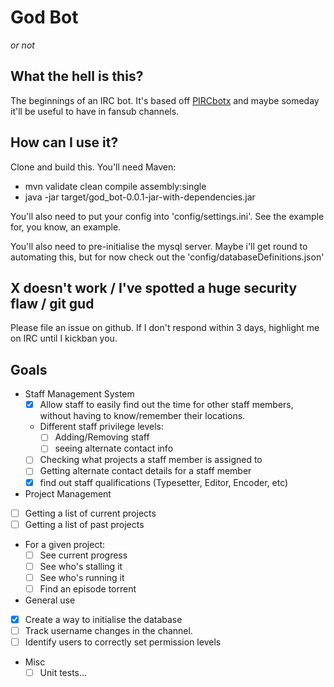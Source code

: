 # God Bot
_or not_

## What the hell is this?
The beginnings of an IRC bot. It's based off [PIRCbotx](https://github.com/TheLQ/pircbotx/) and maybe someday it'll be useful to have in fansub channels.

## How can I use it?
Clone and build this. You'll need Maven:
- mvn validate clean compile assembly:single
- java -jar target/god_bot-0.0.1-jar-with-dependencies.jar

You'll also need to put your config into 'config/settings.ini'. See the example for, you know, an example.

You'll also need to pre-initialise the mysql server. Maybe i'll get round to automating this, but for now check out the 'config/databaseDefinitions.json'

## X doesn't work / I've spotted a huge security flaw / git gud
Please file an issue on github. If I don't respond within 3 days, highlight me on IRC until I kickban you.


## Goals
 - Staff Management System
	- [x] Allow staff to easily find out the time for other staff members, without having to know/remember their locations.
	- Different staff privilege levels:
		- [ ] Adding/Removing staff
		- [ ] seeing alternate contact info
	- [ ] Checking what projects a staff member is assigned to
	- [ ] Getting alternate contact details for a staff member
	- [x] find out staff qualifications (Typesetter, Editor, Encoder, etc)
 - Project Management
  - [ ] Getting a list of current projects
  - [ ] Getting a list of past projects
  - For a given project:
	 - [ ] See current progress
	 - [ ] See who's stalling it
	 - [ ] See who's running it
	 - [ ] Find an episode torrent
 - General use
  - [x] Create a way to initialise the database
  - [ ] Track username changes in the channel.
  - [ ] Identify users to correctly set permission levels
 - Misc
	- [ ] Unit tests...
